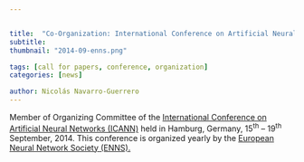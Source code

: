 ```yaml
---


title:  "Co-Organization: International Conference on Artificial Neural Networks (ICANN)"
subtitle: 
thumbnail: "2014-09-enns.png"

tags: [call for papers, conference, organization]
categories: [news]

author: Nicolás Navarro-Guerrero
---
```


Member of Organizing Committee of the <a href="https://e-nns.org/icanns/2014-2/" target="_blank">International Conference on Artificial Neural Networks (ICANN)</a> held in Hamburg, Germany, 15<sup>th</sup> &ndash; 19<sup>th</sup> September, 2014. This conference is organized yearly by the <a href="https://e-nns.org/" target="_blank">European Neural Network Society (ENNS).</a>

<!--more-->

